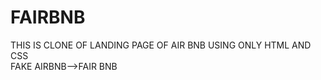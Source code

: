 # FAIRBNB
THIS IS CLONE OF LANDING PAGE OF AIR BNB USING ONLY HTML AND CSS<BR>
FAKE AIRBNB-->FAIR BNB
